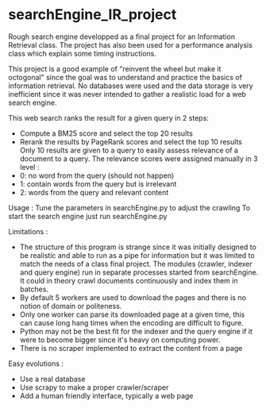 # searchEngine_IR_project
Rough search engine developped as a final project for an Information Retrieval class.
The project has also been used for a performance analysis class which explain some timing instructions.

This project is a good example of "reinvent the wheel but make it octogonal" since the goal was to understand and practice the basics of information retrieval. No databases were used and the data storage is very inefficient since it was never intended to gather a realistic load for a web search engine.

This web search ranks the result for a given query in 2 steps:
- Compute a BM25 score and select the top 20 results
- Rerank the results by PageRank scores and select the top 10 results
Only 10 results are given to a query to easily assess relevance of a document to a query.
The relevance scores were assigned manually in 3 level :
- 0: no word from the query (should not happen)
- 1: contain words from the query but is irrelevant
- 2: words from the query and relevant content

Usage :
Tune the parameters in searchEngine.py to adjust the crawling
To start the search engine just run searchEngine.py

Limitations :
- The structure of this program is strange since it was initially designed to be realistic and able to run as a pipe for information but it was limited to match the needs of a class final project. The modules (crawler, indexer and query engine) run in separate processes started from searchEngine. It could in theory crawl documents continuously and index them in batches.
- By default 5 workers are used to download the pages and there is no notion of domain or politeness.
- Only one worker can parse its downloaded page at a given time, this can cause long hang times when the encoding are difficult to figure.
- Python may not be the best fit for the indexer and the query engine if it were to become bigger since it's heavy on computing power.
- There is no scraper implemented to extract the content from a page

Easy evolutions :
- Use a real database
- Use scrapy to make a proper crawler/scraper
- Add a human friendly interface, typically a web page

